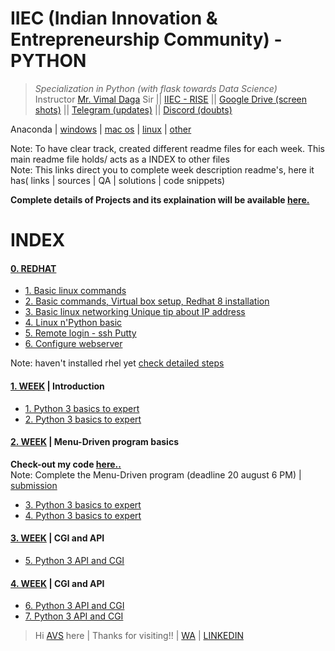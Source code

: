 # IIEC (Indian Innovation & Entrepreneurship Community) - PYTHON 
>  *Specialization in Python (with flask towards Data Science)*   
Instructor [Mr. Vimal Daga](https://www.linkedin.com/in/vimaldaga/) Sir || [IIEC - RISE](https://www.linkedin.com/company/iiec-rise/) || [Google Drive (screen shots)](https://drive.google.com/drive/folders/1RAJNUsdK2TWK94rrByaouXPkKDlR6-vb) || [Telegram (updates)](https://t.me/joinchat/AAAAAFepWVRLIsjqwCO6_w) || [Discord (doubts)](https://discord.com/channels/740913042413584425/741758894581350411)		


Anaconda | [windows](https://repo.anaconda.com/archive/Anaconda3-2020.07-Windows-x86_64.exe) | [mac os](https://repo.anaconda.com/archive/Anaconda3-2020.07-MacOSX-x86_64.pkg
) | [linux](https://repo.anaconda.com/archive/Anaconda3-2020.07-Linux-x86_64.sh
) | [other](https://www.anaconda.com/products/individual)
 
Note: To have clear track, created different readme files for each week. This main readme file holds/ acts as a INDEX to other files  
Note: This links direct you to complete week description readme's, here it has( links | sources | QA | solutions | code snippets)  

**Complete details of Projects and its explaination will be available [here.](https://github.com/AdicherlaVenkataSai/iiec-python/tree/master/projects)**

# INDEX
#### [0. REDHAT](https://github.com/AdicherlaVenkataSai/iiec-python/blob/master/redhat_readme.md)
-  [1. Basic linux commands ](https://youtu.be/8Q83qs2MAVA) 
-  [2. Basic commands, Virtual box setup, Redhat 8 installation](https://youtu.be/JBNvnINsswo) 
-  [3. Basic linux networking Unique tip about IP address](https://youtu.be/lpZysBJ2CRA)   
-  [4. Linux n'Python basic ](https://youtu.be/aPyJQVC6R9E) 
-  [5. Remote login - ssh Putty ](https://youtu.be/23u8LKt6uSw) 
-  [6. Configure webserver](https://youtu.be/nXJEe8WoBmg) 

Note: haven't installed rhel yet [check detailed steps](https://github.com/AdicherlaVenkataSai/iiec-python/edit/master/redhat_readme.md)

#### [1. WEEK](https://github.com/AdicherlaVenkataSai/iiec-python/blob/master/week1_readme.md) | Introduction
-  [1. Python 3 basics to expert](https://youtu.be/VW0PUBSxVxg)
-  [2. Python 3 basics to expert](https://youtu.be/Mk3HvO3YEl8)  

#### [2. WEEK](https://github.com/AdicherlaVenkataSai/iiec-python/blob/master/week2_readme.md) | Menu-Driven program basics  
**Check-out my code [here..](https://github.com/AdicherlaVenkataSai/iiec-python/blob/master/projects/1.%20Menu-Driven(commands%20based)/tau.py)**  
Note: Complete the Menu-Driven program (deadline 20 august 6 PM) | [submission](https://forms.gle/qprYM77twNRabGG98)
-  [3. Python 3 basics to expert](https://youtu.be/ElOJReuu60g)
-  [4. Python 3 basics to expert](https://youtu.be/2PjfpSgtuE8)  

#### [3. WEEK](https://github.com/AdicherlaVenkataSai/iiec-python/blob/master/week3_readme.md) | CGI and API
-  [5. Python 3 API and CGI](https://www.youtube.com/watch?v=vBUx9KZyoZM&feature=youtu.be)

#### [4. WEEK](https://github.com/AdicherlaVenkataSai/iiec-python/blob/master/week4_readme.md) | CGI and API
-  [6. Python 3 API and CGI](https://www.youtube.com/watch?v=XXddYlWr6p8&feature=youtu.be)
-  [7. Python 3 API and CGI](https://www.youtube.com/watch?v=osbBiyxTRHg&feature=youtu.be)

> Hi [AVS](https://github.com/AdicherlaVenkataSai) here | Thanks for visiting!! | [WA](https://wa.me/+918008527755) | [LINKEDIN](https://www.linkedin.com/in/adicherlavenkatasai/)






